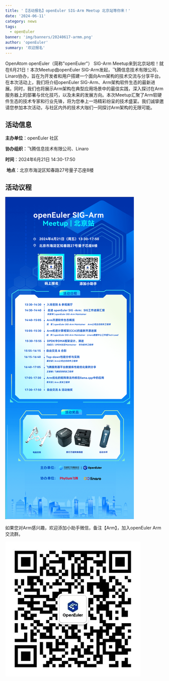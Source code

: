 ```yaml
---
title: '【活动报名】openEuler SIG-Arm Meetup 北京站等你来！'
date: '2024-06-11'
category: news
tags:
  - openEuler
banner: 'img/banners/20240617-armm.png'
author: 'openEuler'
summary: '欢迎报名'
---
```





OpenAtom openEuler（简称\"openEuler\"） SIG-Arm
Meetup来到北京站啦！就在6月21日！本次Meetup由openEuler SIG-Arm发起，飞腾信息技术有限公司、Linaro协办，旨在为开发者和用户搭建一个面向Arm架构的技术交流与分享平台。在本次活动上，我们将介绍openEuler
SIG-Arm、Arm架构软件生态的最新进展。同时，我们也将展示Arm架构在典型应用场景中的最佳实践，深入探讨在Arm服务器上的部署与优化技巧，以及未来的发展方向。本次Meetup汇聚了Arm软硬件生态的技术专家和行业先锋，将为您奉上一场精彩纷呈的技术盛宴。我们诚挚邀请您参加本次活动，与社区内外的技术大咖们一同探讨Arm架构的无限可能。


**活动信息**
----



**主办单位**：openEuler 社区



**协办组织**：飞腾信息技术有限公司、Linaro

**时间**：2024年6月21日 14:30-17:50

 **地点**：北京市海淀区知春路27号量子芯座8楼

**活动议程**
----


![image2](./media/image3.png)

如果您对Arm感兴趣，欢迎添加小助手微信，备注【Arm】，加入openEuler
Arm交流群。


![image2](./media/image4.jpeg)
